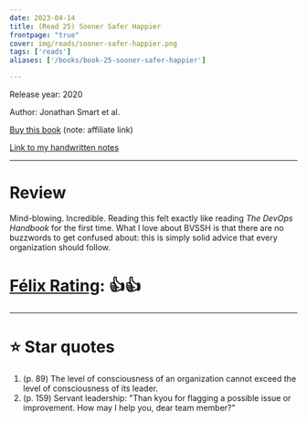 ```yaml
---
date: 2023-04-14
title: (Read 25) Sooner Safer Happier
frontpage: "true"
cover: img/reads/sooner-safer-happier.png
tags: ['reads']
aliases: ['/books/book-25-sooner-safer-happier']

---
```


Release year: 2020

Author: Jonathan Smart et al.

[Buy this book](https://amzn.to/3Om929v) (note: affiliate link)

[Link to my handwritten notes](https://drive.google.com/file/d/1dmXRI3ZMyiUbZCV_3jaUl1nHbFwvrp7B/view?usp=drive_link)

---

# Review

Mind-blowing. Incredible. Reading this felt exactly like reading *The DevOps Handbook* for the first time. What I love about BVSSH is that there are no buzzwords to get confused about: this is simply solid advice that every organization should follow.

# [Félix Rating](/posts/2023/10/my-book-ratings-explained/): 👍👍


---

# :star: Star quotes

1. (p. 89) The level of consciousness of an organization cannot exceed
   the level of consciousness of its leader.
1. (p. 159) Servant leadership: "Than kyou for flagging a possible issue
   or improvement. How may I help you, dear team member?"
